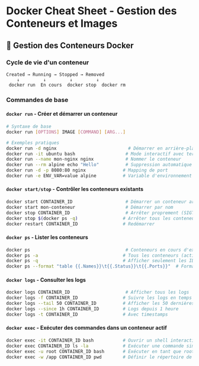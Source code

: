 # Docker Cheat Sheet - Gestion des Conteneurs et Images

## 🔄 Gestion des Conteneurs Docker

### Cycle de vie d'un conteneur
```
Created → Running → Stopped → Removed
    ↓         ↓         ↓         ↓
 docker run  En cours  docker stop  docker rm
```

### Commandes de base

#### `docker run` - Créer et démarrer un conteneur
```bash
# Syntaxe de base
docker run [OPTIONS] IMAGE [COMMAND] [ARG...]

# Exemples pratiques
docker run -d nginx                           # Démarrer en arrière-plan
docker run -it ubuntu bash                   # Mode interactif avec terminal
docker run --name mon-nginx nginx            # Nommer le conteneur
docker run --rm alpine echo "Hello"          # Suppression automatique après arrêt
docker run -d -p 8080:80 nginx              # Mapping de port
docker run -e ENV_VAR=value alpine          # Variable d'environnement
```

#### `docker start/stop` - Contrôler les conteneurs existants
```bash
docker start CONTAINER_ID                    # Démarrer un conteneur arrêté
docker start mon-conteneur                   # Démarrer par nom
docker stop CONTAINER_ID                     # Arrêter proprement (SIGTERM puis SIGKILL)
docker stop $(docker ps -q)                 # Arrêter tous les conteneurs actifs
docker restart CONTAINER_ID                 # Redémarrer
```

#### `docker ps` - Lister les conteneurs
```bash
docker ps                                    # Conteneurs en cours d'exécution
docker ps -a                                # Tous les conteneurs (actifs + arrêtés)
docker ps -q                                # Afficher seulement les IDs
docker ps --format "table {{.Names}}\t{{.Status}}\t{{.Ports}}"  # Format personnalisé
```

#### `docker logs` - Consulter les logs
```bash
docker logs CONTAINER_ID                     # Afficher tous les logs
docker logs -f CONTAINER_ID                 # Suivre les logs en temps réel (tail -f)
docker logs --tail 50 CONTAINER_ID          # Afficher les 50 dernières lignes
docker logs --since 1h CONTAINER_ID         # Logs depuis 1 heure
docker logs -t CONTAINER_ID                 # Avec timestamps
```

#### `docker exec` - Exécuter des commandes dans un conteneur actif
```bash
docker exec -it CONTAINER_ID bash           # Ouvrir un shell interactif
docker exec CONTAINER_ID ls -la             # Exécuter une commande simple
docker exec -u root CONTAINER_ID bash       # Exécuter en tant que root
docker exec -w /app CONTAINER_ID pwd        # Définir le répertoire de travail
```